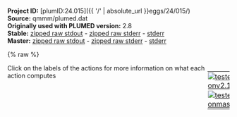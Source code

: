 **Project ID:** [plumID:24.015]({{ '/' | absolute_url }}eggs/24/015/)  
**Source:** qmmm/plumed.dat  
**Originally used with PLUMED version:** 2.8  
**Stable:** [zipped raw stdout](plumed.dat.plumed.stdout.txt.zip) - [zipped raw stderr](plumed.dat.plumed.stderr.txt.zip) - [stderr](plumed.dat.plumed.stderr)  
**Master:** [zipped raw stdout](plumed.dat.plumed_master.stdout.txt.zip) - [zipped raw stderr](plumed.dat.plumed_master.stderr.txt.zip) - [stderr](plumed.dat.plumed_master.stderr)  

{% raw %}
<div style="width: 100%; float:left">
<div style="width: 90%; float:left" id="value_details_data/qmmm/plumed.dat"> Click on the labels of the actions for more information on what each action computes </div>
<div style="width: 10%; float:left"><table><tr><td style="padding:1px"><a href="plumed.dat.plumed.stderr"><img src="https://img.shields.io/badge/v2.10-failed-red.svg" alt="tested onv2.10" /></a></td></tr><tr><td style="padding:1px"><a href="plumed.dat.plumed_master.stderr"><img src="https://img.shields.io/badge/master-failed-red.svg" alt="tested onmaster" /></a></td></tr></table></div></div>
<pre style="width=97%;">
<span style="color:blue" class="comment">#RESTART</span>
<span class="plumedtooltip" style="color:green">UNITS<span class="right">This command sets the internal units for the code. <a href="https://www.plumed.org/doc-master/user-doc/html/_u_n_i_t_s.html" style="color:green">More details</a><i></i></span></span> <span class="plumedtooltip">LENGTH<span class="right">the units of lengths<i></i></span></span>=A <span class="plumedtooltip">ENERGY<span class="right">the units of energy<i></i></span></span>=kj/mol <span class="plumedtooltip">TIME<span class="right">the units of time<i></i></span></span>=fs
<span style="display:none;" id="data/qmmm/plumed.dat">The UNITS action with label <b></b> calculates something</span><span class="plumedtooltip" style="color:green">FLUSH<span class="right">This command instructs plumed to flush all the open files with a user specified frequency. <a href="https://www.plumed.org/doc-master/user-doc/html/_f_l_u_s_h.html" style="color:green">More details</a><i></i></span></span> <span class="plumedtooltip">STRIDE<span class="right">the frequency with which all the open files should be flushed<i></i></span></span>=1

<span style="color:blue" class="comment">#Distance descritors</span>
<b name="data/qmmm/plumed.datd1" onclick='showPath("data/qmmm/plumed.dat","data/qmmm/plumed.datd1","data/qmmm/plumed.datd1","brown")'>d1</b>: <span class="plumedtooltip" style="color:green">DISTANCE<span class="right">Calculate the distance between a pair of atoms. <a href="https://www.plumed.org/doc-master/user-doc/html/_d_i_s_t_a_n_c_e.html" style="color:green">More details</a><i></i></span></span> <span class="plumedtooltip">ATOMS<span class="right">the pair of atom that we are calculating the distance between<i></i></span></span>=23,21
<span style="display:none;" id="data/qmmm/plumed.datd1">The DISTANCE action with label <b>d1</b> calculates the following quantities:<table  align="center" frame="void" width="95%" cellpadding="5%"><tr><td width="5%"><b> Quantity </b>  </td><td><b> Description </b> </td></tr><tr><td width="5%">d1.value</td><td>the DISTANCE between this pair of atoms</td></tr></table></span><b name="data/qmmm/plumed.datd2" onclick='showPath("data/qmmm/plumed.dat","data/qmmm/plumed.datd2","data/qmmm/plumed.datd2","brown")'>d2</b>: <span class="plumedtooltip" style="color:green">DISTANCE<span class="right">Calculate the distance between a pair of atoms. <a href="https://www.plumed.org/doc-master/user-doc/html/_d_i_s_t_a_n_c_e.html" style="color:green">More details</a><i></i></span></span> <span class="plumedtooltip">ATOMS<span class="right">the pair of atom that we are calculating the distance between<i></i></span></span>=21,1
<span style="display:none;" id="data/qmmm/plumed.datd2">The DISTANCE action with label <b>d2</b> calculates the following quantities:<table  align="center" frame="void" width="95%" cellpadding="5%"><tr><td width="5%"><b> Quantity </b>  </td><td><b> Description </b> </td></tr><tr><td width="5%">d2.value</td><td>the DISTANCE between this pair of atoms</td></tr></table></span><b name="data/qmmm/plumed.datd3" onclick='showPath("data/qmmm/plumed.dat","data/qmmm/plumed.datd3","data/qmmm/plumed.datd3","brown")'>d3</b>: <span class="plumedtooltip" style="color:green">DISTANCE<span class="right">Calculate the distance between a pair of atoms. <a href="https://www.plumed.org/doc-master/user-doc/html/_d_i_s_t_a_n_c_e.html" style="color:green">More details</a><i></i></span></span> <span class="plumedtooltip">ATOMS<span class="right">the pair of atom that we are calculating the distance between<i></i></span></span>=8,1
<span style="display:none;" id="data/qmmm/plumed.datd3">The DISTANCE action with label <b>d3</b> calculates the following quantities:<table  align="center" frame="void" width="95%" cellpadding="5%"><tr><td width="5%"><b> Quantity </b>  </td><td><b> Description </b> </td></tr><tr><td width="5%">d3.value</td><td>the DISTANCE between this pair of atoms</td></tr></table></span><b name="data/qmmm/plumed.datd4" onclick='showPath("data/qmmm/plumed.dat","data/qmmm/plumed.datd4","data/qmmm/plumed.datd4","brown")'>d4</b>: <span class="plumedtooltip" style="color:green">DISTANCE<span class="right">Calculate the distance between a pair of atoms. <a href="https://www.plumed.org/doc-master/user-doc/html/_d_i_s_t_a_n_c_e.html" style="color:green">More details</a><i></i></span></span> <span class="plumedtooltip">ATOMS<span class="right">the pair of atom that we are calculating the distance between<i></i></span></span>=22,7
<span style="display:none;" id="data/qmmm/plumed.datd4">The DISTANCE action with label <b>d4</b> calculates the following quantities:<table  align="center" frame="void" width="95%" cellpadding="5%"><tr><td width="5%"><b> Quantity </b>  </td><td><b> Description </b> </td></tr><tr><td width="5%">d4.value</td><td>the DISTANCE between this pair of atoms</td></tr></table></span><b name="data/qmmm/plumed.datd5" onclick='showPath("data/qmmm/plumed.dat","data/qmmm/plumed.datd5","data/qmmm/plumed.datd5","brown")'>d5</b>: <span class="plumedtooltip" style="color:green">DISTANCE<span class="right">Calculate the distance between a pair of atoms. <a href="https://www.plumed.org/doc-master/user-doc/html/_d_i_s_t_a_n_c_e.html" style="color:green">More details</a><i></i></span></span> <span class="plumedtooltip">ATOMS<span class="right">the pair of atom that we are calculating the distance between<i></i></span></span>=22,23
<span style="display:none;" id="data/qmmm/plumed.datd5">The DISTANCE action with label <b>d5</b> calculates the following quantities:<table  align="center" frame="void" width="95%" cellpadding="5%"><tr><td width="5%"><b> Quantity </b>  </td><td><b> Description </b> </td></tr><tr><td width="5%">d5.value</td><td>the DISTANCE between this pair of atoms</td></tr></table></span><b name="data/qmmm/plumed.datd6" onclick='showPath("data/qmmm/plumed.dat","data/qmmm/plumed.datd6","data/qmmm/plumed.datd6","brown")'>d6</b>: <span class="plumedtooltip" style="color:green">DISTANCE<span class="right">Calculate the distance between a pair of atoms. <a href="https://www.plumed.org/doc-master/user-doc/html/_d_i_s_t_a_n_c_e.html" style="color:green">More details</a><i></i></span></span> <span class="plumedtooltip">ATOMS<span class="right">the pair of atom that we are calculating the distance between<i></i></span></span>=22,20
<span style="display:none;" id="data/qmmm/plumed.datd6">The DISTANCE action with label <b>d6</b> calculates the following quantities:<table  align="center" frame="void" width="95%" cellpadding="5%"><tr><td width="5%"><b> Quantity </b>  </td><td><b> Description </b> </td></tr><tr><td width="5%">d6.value</td><td>the DISTANCE between this pair of atoms</td></tr></table></span><b name="data/qmmm/plumed.datd7" onclick='showPath("data/qmmm/plumed.dat","data/qmmm/plumed.datd7","data/qmmm/plumed.datd7","brown")'>d7</b>: <span class="plumedtooltip" style="color:green">DISTANCE<span class="right">Calculate the distance between a pair of atoms. <a href="https://www.plumed.org/doc-master/user-doc/html/_d_i_s_t_a_n_c_e.html" style="color:green">More details</a><i></i></span></span> <span class="plumedtooltip">ATOMS<span class="right">the pair of atom that we are calculating the distance between<i></i></span></span>=8,20

<span style="color:blue" class="comment"># Pathcv block</span>
<span style="display:none;" id="data/qmmm/plumed.datd7">The DISTANCE action with label <b>d7</b> calculates the following quantities:<table  align="center" frame="void" width="95%" cellpadding="5%"><tr><td width="5%"><b> Quantity </b>  </td><td><b> Description </b> </td></tr><tr><td width="5%">d7.value</td><td>the DISTANCE between this pair of atoms</td></tr></table></span><span class="plumedtooltip" style="color:green">PATHCV<span class="right">This action is not part of PLUMED and was included by using a LOAD command <a href="https://www.plumed.org/doc-master/user-doc/html/_l_o_a_d.html" style="color:green">More details</a><i></i></span></span> LABEL=<b name="data/qmmm/plumed.datpcv" onclick='showPath("data/qmmm/plumed.dat","data/qmmm/plumed.datpcv","data/qmmm/plumed.datpcv","brown")'>pcv</b> ARG=<b name="data/qmmm/plumed.datd1">d1</b>,<b name="data/qmmm/plumed.datd2">d2</b>,<b name="data/qmmm/plumed.datd3">d3</b>,<b name="data/qmmm/plumed.datd4">d4</b>,<b name="data/qmmm/plumed.datd5">d5</b>,<b name="data/qmmm/plumed.datd6">d6</b>,<b name="data/qmmm/plumed.datd7">d7</b> INFILE=path.input 
<span style="color:blue" class="comment"># OPES block</span>
<span class="plumedtooltip" style="color:green">OPES_METAD<span class="right">On-the-fly probability enhanced sampling with metadynamics-like target distribution. <a href="https://www.plumed.org/doc-master/user-doc/html/_o_p_e_s__m_e_t_a_d.html" style="color:green">More details</a><i></i></span></span> <span class="plumedtooltip">LABEL<span class="right">a label for the action so that its output can be referenced in the input to other actions<i></i></span></span>=<b name="data/qmmm/plumed.datopes" onclick='showPath("data/qmmm/plumed.dat","data/qmmm/plumed.datopes","data/qmmm/plumed.datopes","brown")'>opes</b> <span class="plumedtooltip">ARG<span class="right">the labels of the scalars on which the bias will act<i></i></span></span>=pcv.s <span class="plumedtooltip">BARRIER<span class="right">the free energy barrier to be overcome<i></i></span></span>=250 <span class="plumedtooltip">PACE<span class="right">the frequency for kernel deposition<i></i></span></span>=20 <span class="plumedtooltip">FILE<span class="right"> a file in which the list of all deposited kernels is stored<i></i></span></span>=kernals.data <span class="plumedtooltip">TEMP<span class="right"> temperature<i></i></span></span>=298 
<span style="color:blue" class="comment"># retraint on zpath</span>
<span style="display:none;" id="data/qmmm/plumed.datopes">The OPES_METAD action with label <b>opes</b> calculates the following quantities:<table  align="center" frame="void" width="95%" cellpadding="5%"><tr><td width="5%"><b> Quantity </b>  </td><td><b> Description </b> </td></tr><tr><td width="5%">opes.bias</td><td>the instantaneous value of the bias potential</td></tr><tr><td width="5%">opes.rct</td><td>estimate of c(t)</td></tr><tr><td width="5%">opes.zed</td><td>estimate of Z_n</td></tr><tr><td width="5%">opes.neff</td><td>effective sample size</td></tr><tr><td width="5%">opes.nker</td><td>total number of compressed kernels used to represent the bias</td></tr></table></span><span class="plumedtooltip" style="color:green">RESTRAINT<span class="right">Adds harmonic and/or linear restraints on one or more variables. <a href="https://www.plumed.org/doc-master/user-doc/html/_r_e_s_t_r_a_i_n_t.html" style="color:green">More details</a><i></i></span></span> <span class="plumedtooltip">ARG<span class="right">the values the harmonic restraint acts upon<i></i></span></span>=pcv.z <span class="plumedtooltip">LABEL<span class="right">a label for the action so that its output can be referenced in the input to other actions<i></i></span></span>=<b name="data/qmmm/plumed.dattube" onclick='showPath("data/qmmm/plumed.dat","data/qmmm/plumed.dattube","data/qmmm/plumed.dattube","brown")'>tube</b> <span class="plumedtooltip">KAPPA<span class="right"> specifies that the restraint is harmonic and what the values of the force constants on each of the variables are<i></i></span></span>=5000.0 <span class="plumedtooltip">AT<span class="right">the position of the restraint<i></i></span></span>=0.0
<span style="color:blue" class="comment"># keep COMs near</span>
<span style="display:none;" id="data/qmmm/plumed.dattube">The RESTRAINT action with label <b>tube</b> calculates the following quantities:<table  align="center" frame="void" width="95%" cellpadding="5%"><tr><td width="5%"><b> Quantity </b>  </td><td><b> Description </b> </td></tr><tr><td width="5%">tube.bias</td><td>the instantaneous value of the bias potential</td></tr><tr><td width="5%">tube.force2</td><td>the instantaneous value of the squared force due to this bias potential</td></tr></table></span><b name="data/qmmm/plumed.datuwall" onclick='showPath("data/qmmm/plumed.dat","data/qmmm/plumed.datuwall","data/qmmm/plumed.datuwall","brown")'>uwall</b>: <span class="plumedtooltip" style="color:green">UPPER_WALLS<span class="right">Defines a wall for the value of one or more collective variables, <a href="https://www.plumed.org/doc-master/user-doc/html/_u_p_p_e_r__w_a_l_l_s.html" style="color:green">More details</a><i></i></span></span> <span class="plumedtooltip">ARG<span class="right">the arguments on which the bias is acting<i></i></span></span>=<b name="data/qmmm/plumed.datd2">d2</b>,<b name="data/qmmm/plumed.datd3">d3</b>,<b name="data/qmmm/plumed.datd5">d5</b> <span class="plumedtooltip">AT<span class="right">the positions of the wall<i></i></span></span>=4.0,4.0,1.7 <span class="plumedtooltip">KAPPA<span class="right">the force constant for the wall<i></i></span></span>=5000,5000,5000

<span style="color:blue" class="comment">#fix hydrogens on various carbons</span>
<span style="display:none;" id="data/qmmm/plumed.datuwall">The UPPER_WALLS action with label <b>uwall</b> calculates the following quantities:<table  align="center" frame="void" width="95%" cellpadding="5%"><tr><td width="5%"><b> Quantity </b>  </td><td><b> Description </b> </td></tr><tr><td width="5%">uwall.bias</td><td>the instantaneous value of the bias potential</td></tr><tr><td width="5%">uwall.force2</td><td>the instantaneous value of the squared force due to this bias potential</td></tr></table></span><b name="data/qmmm/plumed.datdc1" onclick='showPath("data/qmmm/plumed.dat","data/qmmm/plumed.datdc1","data/qmmm/plumed.datdc1","brown")'>dc1</b>: <span class="plumedtooltip" style="color:green">DISTANCE<span class="right">Calculate the distance between a pair of atoms. <a href="https://www.plumed.org/doc-master/user-doc/html/_d_i_s_t_a_n_c_e.html" style="color:green">More details</a><i></i></span></span> <span class="plumedtooltip">ATOMS<span class="right">the pair of atom that we are calculating the distance between<i></i></span></span>=6,18
<span style="display:none;" id="data/qmmm/plumed.datdc1">The DISTANCE action with label <b>dc1</b> calculates the following quantities:<table  align="center" frame="void" width="95%" cellpadding="5%"><tr><td width="5%"><b> Quantity </b>  </td><td><b> Description </b> </td></tr><tr><td width="5%">dc1.value</td><td>the DISTANCE between this pair of atoms</td></tr></table></span><b name="data/qmmm/plumed.datdc2" onclick='showPath("data/qmmm/plumed.dat","data/qmmm/plumed.datdc2","data/qmmm/plumed.datdc2","brown")'>dc2</b>: <span class="plumedtooltip" style="color:green">DISTANCE<span class="right">Calculate the distance between a pair of atoms. <a href="https://www.plumed.org/doc-master/user-doc/html/_d_i_s_t_a_n_c_e.html" style="color:green">More details</a><i></i></span></span> <span class="plumedtooltip">ATOMS<span class="right">the pair of atom that we are calculating the distance between<i></i></span></span>=6,19
<span style="display:none;" id="data/qmmm/plumed.datdc2">The DISTANCE action with label <b>dc2</b> calculates the following quantities:<table  align="center" frame="void" width="95%" cellpadding="5%"><tr><td width="5%"><b> Quantity </b>  </td><td><b> Description </b> </td></tr><tr><td width="5%">dc2.value</td><td>the DISTANCE between this pair of atoms</td></tr></table></span><b name="data/qmmm/plumed.datdc3" onclick='showPath("data/qmmm/plumed.dat","data/qmmm/plumed.datdc3","data/qmmm/plumed.datdc3","brown")'>dc3</b>: <span class="plumedtooltip" style="color:green">DISTANCE<span class="right">Calculate the distance between a pair of atoms. <a href="https://www.plumed.org/doc-master/user-doc/html/_d_i_s_t_a_n_c_e.html" style="color:green">More details</a><i></i></span></span> <span class="plumedtooltip">ATOMS<span class="right">the pair of atom that we are calculating the distance between<i></i></span></span>=2,10
<span style="display:none;" id="data/qmmm/plumed.datdc3">The DISTANCE action with label <b>dc3</b> calculates the following quantities:<table  align="center" frame="void" width="95%" cellpadding="5%"><tr><td width="5%"><b> Quantity </b>  </td><td><b> Description </b> </td></tr><tr><td width="5%">dc3.value</td><td>the DISTANCE between this pair of atoms</td></tr></table></span><b name="data/qmmm/plumed.datdc4" onclick='showPath("data/qmmm/plumed.dat","data/qmmm/plumed.datdc4","data/qmmm/plumed.datdc4","brown")'>dc4</b>: <span class="plumedtooltip" style="color:green">DISTANCE<span class="right">Calculate the distance between a pair of atoms. <a href="https://www.plumed.org/doc-master/user-doc/html/_d_i_s_t_a_n_c_e.html" style="color:green">More details</a><i></i></span></span> <span class="plumedtooltip">ATOMS<span class="right">the pair of atom that we are calculating the distance between<i></i></span></span>=2,11
<span style="display:none;" id="data/qmmm/plumed.datdc4">The DISTANCE action with label <b>dc4</b> calculates the following quantities:<table  align="center" frame="void" width="95%" cellpadding="5%"><tr><td width="5%"><b> Quantity </b>  </td><td><b> Description </b> </td></tr><tr><td width="5%">dc4.value</td><td>the DISTANCE between this pair of atoms</td></tr></table></span><b name="data/qmmm/plumed.datdc5" onclick='showPath("data/qmmm/plumed.dat","data/qmmm/plumed.datdc5","data/qmmm/plumed.datdc5","brown")'>dc5</b>: <span class="plumedtooltip" style="color:green">DISTANCE<span class="right">Calculate the distance between a pair of atoms. <a href="https://www.plumed.org/doc-master/user-doc/html/_d_i_s_t_a_n_c_e.html" style="color:green">More details</a><i></i></span></span> <span class="plumedtooltip">ATOMS<span class="right">the pair of atom that we are calculating the distance between<i></i></span></span>=3,12
<span style="display:none;" id="data/qmmm/plumed.datdc5">The DISTANCE action with label <b>dc5</b> calculates the following quantities:<table  align="center" frame="void" width="95%" cellpadding="5%"><tr><td width="5%"><b> Quantity </b>  </td><td><b> Description </b> </td></tr><tr><td width="5%">dc5.value</td><td>the DISTANCE between this pair of atoms</td></tr></table></span><b name="data/qmmm/plumed.datdc6" onclick='showPath("data/qmmm/plumed.dat","data/qmmm/plumed.datdc6","data/qmmm/plumed.datdc6","brown")'>dc6</b>: <span class="plumedtooltip" style="color:green">DISTANCE<span class="right">Calculate the distance between a pair of atoms. <a href="https://www.plumed.org/doc-master/user-doc/html/_d_i_s_t_a_n_c_e.html" style="color:green">More details</a><i></i></span></span> <span class="plumedtooltip">ATOMS<span class="right">the pair of atom that we are calculating the distance between<i></i></span></span>=3,13
<span style="display:none;" id="data/qmmm/plumed.datdc6">The DISTANCE action with label <b>dc6</b> calculates the following quantities:<table  align="center" frame="void" width="95%" cellpadding="5%"><tr><td width="5%"><b> Quantity </b>  </td><td><b> Description </b> </td></tr><tr><td width="5%">dc6.value</td><td>the DISTANCE between this pair of atoms</td></tr></table></span><b name="data/qmmm/plumed.datdc7" onclick='showPath("data/qmmm/plumed.dat","data/qmmm/plumed.datdc7","data/qmmm/plumed.datdc7","brown")'>dc7</b>: <span class="plumedtooltip" style="color:green">DISTANCE<span class="right">Calculate the distance between a pair of atoms. <a href="https://www.plumed.org/doc-master/user-doc/html/_d_i_s_t_a_n_c_e.html" style="color:green">More details</a><i></i></span></span> <span class="plumedtooltip">ATOMS<span class="right">the pair of atom that we are calculating the distance between<i></i></span></span>=4,14
<span style="display:none;" id="data/qmmm/plumed.datdc7">The DISTANCE action with label <b>dc7</b> calculates the following quantities:<table  align="center" frame="void" width="95%" cellpadding="5%"><tr><td width="5%"><b> Quantity </b>  </td><td><b> Description </b> </td></tr><tr><td width="5%">dc7.value</td><td>the DISTANCE between this pair of atoms</td></tr></table></span><b name="data/qmmm/plumed.datdc8" onclick='showPath("data/qmmm/plumed.dat","data/qmmm/plumed.datdc8","data/qmmm/plumed.datdc8","brown")'>dc8</b>: <span class="plumedtooltip" style="color:green">DISTANCE<span class="right">Calculate the distance between a pair of atoms. <a href="https://www.plumed.org/doc-master/user-doc/html/_d_i_s_t_a_n_c_e.html" style="color:green">More details</a><i></i></span></span> <span class="plumedtooltip">ATOMS<span class="right">the pair of atom that we are calculating the distance between<i></i></span></span>=4,15
<span style="display:none;" id="data/qmmm/plumed.datdc8">The DISTANCE action with label <b>dc8</b> calculates the following quantities:<table  align="center" frame="void" width="95%" cellpadding="5%"><tr><td width="5%"><b> Quantity </b>  </td><td><b> Description </b> </td></tr><tr><td width="5%">dc8.value</td><td>the DISTANCE between this pair of atoms</td></tr></table></span><b name="data/qmmm/plumed.datdc9" onclick='showPath("data/qmmm/plumed.dat","data/qmmm/plumed.datdc9","data/qmmm/plumed.datdc9","brown")'>dc9</b>: <span class="plumedtooltip" style="color:green">DISTANCE<span class="right">Calculate the distance between a pair of atoms. <a href="https://www.plumed.org/doc-master/user-doc/html/_d_i_s_t_a_n_c_e.html" style="color:green">More details</a><i></i></span></span> <span class="plumedtooltip">ATOMS<span class="right">the pair of atom that we are calculating the distance between<i></i></span></span>=5,16
<span style="display:none;" id="data/qmmm/plumed.datdc9">The DISTANCE action with label <b>dc9</b> calculates the following quantities:<table  align="center" frame="void" width="95%" cellpadding="5%"><tr><td width="5%"><b> Quantity </b>  </td><td><b> Description </b> </td></tr><tr><td width="5%">dc9.value</td><td>the DISTANCE between this pair of atoms</td></tr></table></span><b name="data/qmmm/plumed.datdc10" onclick='showPath("data/qmmm/plumed.dat","data/qmmm/plumed.datdc10","data/qmmm/plumed.datdc10","brown")'>dc10</b>: <span class="plumedtooltip" style="color:green">DISTANCE<span class="right">Calculate the distance between a pair of atoms. <a href="https://www.plumed.org/doc-master/user-doc/html/_d_i_s_t_a_n_c_e.html" style="color:green">More details</a><i></i></span></span> <span class="plumedtooltip">ATOMS<span class="right">the pair of atom that we are calculating the distance between<i></i></span></span>=5,17
<span style="display:none;" id="data/qmmm/plumed.datdc10">The DISTANCE action with label <b>dc10</b> calculates the following quantities:<table  align="center" frame="void" width="95%" cellpadding="5%"><tr><td width="5%"><b> Quantity </b>  </td><td><b> Description </b> </td></tr><tr><td width="5%">dc10.value</td><td>the DISTANCE between this pair of atoms</td></tr></table></span><b name="data/qmmm/plumed.datdc11" onclick='showPath("data/qmmm/plumed.dat","data/qmmm/plumed.datdc11","data/qmmm/plumed.datdc11","brown")'>dc11</b>: <span class="plumedtooltip" style="color:green">DISTANCE<span class="right">Calculate the distance between a pair of atoms. <a href="https://www.plumed.org/doc-master/user-doc/html/_d_i_s_t_a_n_c_e.html" style="color:green">More details</a><i></i></span></span> <span class="plumedtooltip">ATOMS<span class="right">the pair of atom that we are calculating the distance between<i></i></span></span>=1,9

<span style="display:none;" id="data/qmmm/plumed.datdc11">The DISTANCE action with label <b>dc11</b> calculates the following quantities:<table  align="center" frame="void" width="95%" cellpadding="5%"><tr><td width="5%"><b> Quantity </b>  </td><td><b> Description </b> </td></tr><tr><td width="5%">dc11.value</td><td>the DISTANCE between this pair of atoms</td></tr></table></span><b name="data/qmmm/plumed.datwallCH" onclick='showPath("data/qmmm/plumed.dat","data/qmmm/plumed.datwallCH","data/qmmm/plumed.datwallCH","brown")'>wallCH</b>: <span class="plumedtooltip" style="color:green">UPPER_WALLS<span class="right">Defines a wall for the value of one or more collective variables, <a href="https://www.plumed.org/doc-master/user-doc/html/_u_p_p_e_r__w_a_l_l_s.html" style="color:green">More details</a><i></i></span></span> <span class="plumedtooltip">ARG<span class="right">the arguments on which the bias is acting<i></i></span></span>=<b name="data/qmmm/plumed.datdc1">dc1</b>,<b name="data/qmmm/plumed.datdc2">dc2</b>,<b name="data/qmmm/plumed.datdc3">dc3</b>,<b name="data/qmmm/plumed.datdc4">dc4</b>,<b name="data/qmmm/plumed.datdc5">dc5</b>,<b name="data/qmmm/plumed.datdc6">dc6</b>,<b name="data/qmmm/plumed.datdc7">dc7</b>,<b name="data/qmmm/plumed.datdc8">dc8</b>,<b name="data/qmmm/plumed.datdc9">dc9</b>,<b name="data/qmmm/plumed.datdc10">dc10</b>,<b name="data/qmmm/plumed.datdc11">dc11</b> <span class="plumedtooltip">AT<span class="right">the positions of the wall<i></i></span></span>=1.4,1.4,1.4,1.4,1.4,1.4,1.4,1.4,1.4,1.4,1.4 <span class="plumedtooltip">KAPPA<span class="right">the force constant for the wall<i></i></span></span>=4500,4500,4500,4500,4500,4500,4500,4500,4500,4500,4500 <span class="plumedtooltip">OFFSET<span class="right"> the offset for the start of the wall<i></i></span></span>=0.2,0.2,0.2,0.2,0.2,0.2,0.2,0.2,0.2,0.2,0.2

<span style="color:blue" class="comment">#prevent O-H,N-H formation</span>
<span style="display:none;" id="data/qmmm/plumed.datwallCH">The UPPER_WALLS action with label <b>wallCH</b> calculates the following quantities:<table  align="center" frame="void" width="95%" cellpadding="5%"><tr><td width="5%"><b> Quantity </b>  </td><td><b> Description </b> </td></tr><tr><td width="5%">wallCH.bias</td><td>the instantaneous value of the bias potential</td></tr><tr><td width="5%">wallCH.force2</td><td>the instantaneous value of the squared force due to this bias potential</td></tr></table></span><b name="data/qmmm/plumed.datdoh1" onclick='showPath("data/qmmm/plumed.dat","data/qmmm/plumed.datdoh1","data/qmmm/plumed.datdoh1","brown")'>doh1</b>: <span class="plumedtooltip" style="color:green">DISTANCE<span class="right">Calculate the distance between a pair of atoms. <a href="https://www.plumed.org/doc-master/user-doc/html/_d_i_s_t_a_n_c_e.html" style="color:green">More details</a><i></i></span></span> <span class="plumedtooltip">ATOMS<span class="right">the pair of atom that we are calculating the distance between<i></i></span></span>=21,22
<span style="display:none;" id="data/qmmm/plumed.datdoh1">The DISTANCE action with label <b>doh1</b> calculates the following quantities:<table  align="center" frame="void" width="95%" cellpadding="5%"><tr><td width="5%"><b> Quantity </b>  </td><td><b> Description </b> </td></tr><tr><td width="5%">doh1.value</td><td>the DISTANCE between this pair of atoms</td></tr></table></span><b name="data/qmmm/plumed.datwallOH" onclick='showPath("data/qmmm/plumed.dat","data/qmmm/plumed.datwallOH","data/qmmm/plumed.datwallOH","brown")'>wallOH</b>: <span class="plumedtooltip" style="color:green">LOWER_WALLS<span class="right">Defines a wall for the value of one or more collective variables, <a href="https://www.plumed.org/doc-master/user-doc/html/_l_o_w_e_r__w_a_l_l_s.html" style="color:green">More details</a><i></i></span></span> <span class="plumedtooltip">ARG<span class="right">the arguments on which the bias is acting<i></i></span></span>=<b name="data/qmmm/plumed.datdoh1">doh1</b> <span class="plumedtooltip">AT<span class="right">the positions of the wall<i></i></span></span>=1.4 <span class="plumedtooltip">KAPPA<span class="right">the force constant for the wall<i></i></span></span>=4500

<span style="color:blue" class="comment">#prevent ring-break</span>
<span style="display:none;" id="data/qmmm/plumed.datwallOH">The LOWER_WALLS action with label <b>wallOH</b> calculates the following quantities:<table  align="center" frame="void" width="95%" cellpadding="5%"><tr><td width="5%"><b> Quantity </b>  </td><td><b> Description </b> </td></tr><tr><td width="5%">wallOH.bias</td><td>the instantaneous value of the bias potential</td></tr><tr><td width="5%">wallOH.force2</td><td>the instantaneous value of the squared force due to this bias potential</td></tr></table></span><b name="data/qmmm/plumed.datdr1" onclick='showPath("data/qmmm/plumed.dat","data/qmmm/plumed.datdr1","data/qmmm/plumed.datdr1","brown")'>dr1</b>: <span class="plumedtooltip" style="color:green">DISTANCE<span class="right">Calculate the distance between a pair of atoms. <a href="https://www.plumed.org/doc-master/user-doc/html/_d_i_s_t_a_n_c_e.html" style="color:green">More details</a><i></i></span></span> <span class="plumedtooltip">ATOMS<span class="right">the pair of atom that we are calculating the distance between<i></i></span></span>=7,1
<span style="display:none;" id="data/qmmm/plumed.datdr1">The DISTANCE action with label <b>dr1</b> calculates the following quantities:<table  align="center" frame="void" width="95%" cellpadding="5%"><tr><td width="5%"><b> Quantity </b>  </td><td><b> Description </b> </td></tr><tr><td width="5%">dr1.value</td><td>the DISTANCE between this pair of atoms</td></tr></table></span><b name="data/qmmm/plumed.datdr2" onclick='showPath("data/qmmm/plumed.dat","data/qmmm/plumed.datdr2","data/qmmm/plumed.datdr2","brown")'>dr2</b>: <span class="plumedtooltip" style="color:green">DISTANCE<span class="right">Calculate the distance between a pair of atoms. <a href="https://www.plumed.org/doc-master/user-doc/html/_d_i_s_t_a_n_c_e.html" style="color:green">More details</a><i></i></span></span> <span class="plumedtooltip">ATOMS<span class="right">the pair of atom that we are calculating the distance between<i></i></span></span>=1,2
<span style="display:none;" id="data/qmmm/plumed.datdr2">The DISTANCE action with label <b>dr2</b> calculates the following quantities:<table  align="center" frame="void" width="95%" cellpadding="5%"><tr><td width="5%"><b> Quantity </b>  </td><td><b> Description </b> </td></tr><tr><td width="5%">dr2.value</td><td>the DISTANCE between this pair of atoms</td></tr></table></span><b name="data/qmmm/plumed.datdr3" onclick='showPath("data/qmmm/plumed.dat","data/qmmm/plumed.datdr3","data/qmmm/plumed.datdr3","brown")'>dr3</b>: <span class="plumedtooltip" style="color:green">DISTANCE<span class="right">Calculate the distance between a pair of atoms. <a href="https://www.plumed.org/doc-master/user-doc/html/_d_i_s_t_a_n_c_e.html" style="color:green">More details</a><i></i></span></span> <span class="plumedtooltip">ATOMS<span class="right">the pair of atom that we are calculating the distance between<i></i></span></span>=2,3
<span style="display:none;" id="data/qmmm/plumed.datdr3">The DISTANCE action with label <b>dr3</b> calculates the following quantities:<table  align="center" frame="void" width="95%" cellpadding="5%"><tr><td width="5%"><b> Quantity </b>  </td><td><b> Description </b> </td></tr><tr><td width="5%">dr3.value</td><td>the DISTANCE between this pair of atoms</td></tr></table></span><b name="data/qmmm/plumed.datdr4" onclick='showPath("data/qmmm/plumed.dat","data/qmmm/plumed.datdr4","data/qmmm/plumed.datdr4","brown")'>dr4</b>: <span class="plumedtooltip" style="color:green">DISTANCE<span class="right">Calculate the distance between a pair of atoms. <a href="https://www.plumed.org/doc-master/user-doc/html/_d_i_s_t_a_n_c_e.html" style="color:green">More details</a><i></i></span></span> <span class="plumedtooltip">ATOMS<span class="right">the pair of atom that we are calculating the distance between<i></i></span></span>=3,4
<span style="display:none;" id="data/qmmm/plumed.datdr4">The DISTANCE action with label <b>dr4</b> calculates the following quantities:<table  align="center" frame="void" width="95%" cellpadding="5%"><tr><td width="5%"><b> Quantity </b>  </td><td><b> Description </b> </td></tr><tr><td width="5%">dr4.value</td><td>the DISTANCE between this pair of atoms</td></tr></table></span><b name="data/qmmm/plumed.datdr5" onclick='showPath("data/qmmm/plumed.dat","data/qmmm/plumed.datdr5","data/qmmm/plumed.datdr5","brown")'>dr5</b>: <span class="plumedtooltip" style="color:green">DISTANCE<span class="right">Calculate the distance between a pair of atoms. <a href="https://www.plumed.org/doc-master/user-doc/html/_d_i_s_t_a_n_c_e.html" style="color:green">More details</a><i></i></span></span> <span class="plumedtooltip">ATOMS<span class="right">the pair of atom that we are calculating the distance between<i></i></span></span>=4,7
<span style="display:none;" id="data/qmmm/plumed.datdr5">The DISTANCE action with label <b>dr5</b> calculates the following quantities:<table  align="center" frame="void" width="95%" cellpadding="5%"><tr><td width="5%"><b> Quantity </b>  </td><td><b> Description </b> </td></tr><tr><td width="5%">dr5.value</td><td>the DISTANCE between this pair of atoms</td></tr></table></span><b name="data/qmmm/plumed.datdr6" onclick='showPath("data/qmmm/plumed.dat","data/qmmm/plumed.datdr6","data/qmmm/plumed.datdr6","brown")'>dr6</b>: <span class="plumedtooltip" style="color:green">DISTANCE<span class="right">Calculate the distance between a pair of atoms. <a href="https://www.plumed.org/doc-master/user-doc/html/_d_i_s_t_a_n_c_e.html" style="color:green">More details</a><i></i></span></span> <span class="plumedtooltip">ATOMS<span class="right">the pair of atom that we are calculating the distance between<i></i></span></span>=7,5
<span style="display:none;" id="data/qmmm/plumed.datdr6">The DISTANCE action with label <b>dr6</b> calculates the following quantities:<table  align="center" frame="void" width="95%" cellpadding="5%"><tr><td width="5%"><b> Quantity </b>  </td><td><b> Description </b> </td></tr><tr><td width="5%">dr6.value</td><td>the DISTANCE between this pair of atoms</td></tr></table></span><b name="data/qmmm/plumed.datdr7" onclick='showPath("data/qmmm/plumed.dat","data/qmmm/plumed.datdr7","data/qmmm/plumed.datdr7","brown")'>dr7</b>: <span class="plumedtooltip" style="color:green">DISTANCE<span class="right">Calculate the distance between a pair of atoms. <a href="https://www.plumed.org/doc-master/user-doc/html/_d_i_s_t_a_n_c_e.html" style="color:green">More details</a><i></i></span></span> <span class="plumedtooltip">ATOMS<span class="right">the pair of atom that we are calculating the distance between<i></i></span></span>=5,6
<span style="display:none;" id="data/qmmm/plumed.datdr7">The DISTANCE action with label <b>dr7</b> calculates the following quantities:<table  align="center" frame="void" width="95%" cellpadding="5%"><tr><td width="5%"><b> Quantity </b>  </td><td><b> Description </b> </td></tr><tr><td width="5%">dr7.value</td><td>the DISTANCE between this pair of atoms</td></tr></table></span><b name="data/qmmm/plumed.datdr8" onclick='showPath("data/qmmm/plumed.dat","data/qmmm/plumed.datdr8","data/qmmm/plumed.datdr8","brown")'>dr8</b>: <span class="plumedtooltip" style="color:green">DISTANCE<span class="right">Calculate the distance between a pair of atoms. <a href="https://www.plumed.org/doc-master/user-doc/html/_d_i_s_t_a_n_c_e.html" style="color:green">More details</a><i></i></span></span> <span class="plumedtooltip">ATOMS<span class="right">the pair of atom that we are calculating the distance between<i></i></span></span>=6,8

<span style="display:none;" id="data/qmmm/plumed.datdr8">The DISTANCE action with label <b>dr8</b> calculates the following quantities:<table  align="center" frame="void" width="95%" cellpadding="5%"><tr><td width="5%"><b> Quantity </b>  </td><td><b> Description </b> </td></tr><tr><td width="5%">dr8.value</td><td>the DISTANCE between this pair of atoms</td></tr></table></span><b name="data/qmmm/plumed.datwallr" onclick='showPath("data/qmmm/plumed.dat","data/qmmm/plumed.datwallr","data/qmmm/plumed.datwallr","brown")'>wallr</b>: <span class="plumedtooltip" style="color:green">UPPER_WALLS<span class="right">Defines a wall for the value of one or more collective variables, <a href="https://www.plumed.org/doc-master/user-doc/html/_u_p_p_e_r__w_a_l_l_s.html" style="color:green">More details</a><i></i></span></span> <span class="plumedtooltip">ARG<span class="right">the arguments on which the bias is acting<i></i></span></span>=<b name="data/qmmm/plumed.datdr1">dr1</b>,<b name="data/qmmm/plumed.datdr2">dr2</b>,<b name="data/qmmm/plumed.datdr3">dr3</b>,<b name="data/qmmm/plumed.datdr4">dr4</b>,<b name="data/qmmm/plumed.datdr5">dr5</b>,<b name="data/qmmm/plumed.datdr6">dr6</b>,<b name="data/qmmm/plumed.datdr7">dr7</b>,<b name="data/qmmm/plumed.datdr8">dr8</b> <span class="plumedtooltip">AT<span class="right">the positions of the wall<i></i></span></span>=1.8,1.8,1.8,1.8,1.8,1.8,1.8,1.8 <span class="plumedtooltip">KAPPA<span class="right">the force constant for the wall<i></i></span></span>=4500,4500,4500,4500,4500,4500,4500,4500

<span style="color:blue" class="comment">#prevent O-C formation</span>
<span style="display:none;" id="data/qmmm/plumed.datwallr">The UPPER_WALLS action with label <b>wallr</b> calculates the following quantities:<table  align="center" frame="void" width="95%" cellpadding="5%"><tr><td width="5%"><b> Quantity </b>  </td><td><b> Description </b> </td></tr><tr><td width="5%">wallr.bias</td><td>the instantaneous value of the bias potential</td></tr><tr><td width="5%">wallr.force2</td><td>the instantaneous value of the squared force due to this bias potential</td></tr></table></span><b name="data/qmmm/plumed.datdco" onclick='showPath("data/qmmm/plumed.dat","data/qmmm/plumed.datdco","data/qmmm/plumed.datdco","brown")'>dco</b>: <span class="plumedtooltip" style="color:green">DISTANCE<span class="right">Calculate the distance between a pair of atoms. <a href="https://www.plumed.org/doc-master/user-doc/html/_d_i_s_t_a_n_c_e.html" style="color:green">More details</a><i></i></span></span> <span class="plumedtooltip">ATOMS<span class="right">the pair of atom that we are calculating the distance between<i></i></span></span>=22,1
<span style="display:none;" id="data/qmmm/plumed.datdco">The DISTANCE action with label <b>dco</b> calculates the following quantities:<table  align="center" frame="void" width="95%" cellpadding="5%"><tr><td width="5%"><b> Quantity </b>  </td><td><b> Description </b> </td></tr><tr><td width="5%">dco.value</td><td>the DISTANCE between this pair of atoms</td></tr></table></span><b name="data/qmmm/plumed.datwallOC" onclick='showPath("data/qmmm/plumed.dat","data/qmmm/plumed.datwallOC","data/qmmm/plumed.datwallOC","brown")'>wallOC</b>: <span class="plumedtooltip" style="color:green">LOWER_WALLS<span class="right">Defines a wall for the value of one or more collective variables, <a href="https://www.plumed.org/doc-master/user-doc/html/_l_o_w_e_r__w_a_l_l_s.html" style="color:green">More details</a><i></i></span></span> <span class="plumedtooltip">ARG<span class="right">the arguments on which the bias is acting<i></i></span></span>=<b name="data/qmmm/plumed.datdco">dco</b> <span class="plumedtooltip">AT<span class="right">the positions of the wall<i></i></span></span>=2.2 <span class="plumedtooltip">KAPPA<span class="right">the force constant for the wall<i></i></span></span>=4500
<span style="color:blue" class="comment"># output control</span>
<span style="display:none;" id="data/qmmm/plumed.datwallOC">The LOWER_WALLS action with label <b>wallOC</b> calculates the following quantities:<table  align="center" frame="void" width="95%" cellpadding="5%"><tr><td width="5%"><b> Quantity </b>  </td><td><b> Description </b> </td></tr><tr><td width="5%">wallOC.bias</td><td>the instantaneous value of the bias potential</td></tr><tr><td width="5%">wallOC.force2</td><td>the instantaneous value of the squared force due to this bias potential</td></tr></table></span><span class="plumedtooltip" style="color:green">PRINT<span class="right">Print quantities to a file. <a href="https://www.plumed.org/doc-master/user-doc/html/_p_r_i_n_t.html" style="color:green">More details</a><i></i></span></span> <span class="plumedtooltip">FMT<span class="right">the format that should be used to output real numbers<i></i></span></span>=%g <span class="plumedtooltip">STRIDE<span class="right"> the frequency with which the quantities of interest should be output<i></i></span></span>=10 <span class="plumedtooltip">FILE<span class="right">the name of the file on which to output these quantities<i></i></span></span>=colvar <span class="plumedtooltip">ARG<span class="right">the labels of the values that you would like to print to the file<i></i></span></span>=<b name="data/qmmm/plumed.datd1">d1</b>,<b name="data/qmmm/plumed.datd2">d2</b>,<b name="data/qmmm/plumed.datd3">d3</b>,<b name="data/qmmm/plumed.datd4">d4</b>,<b name="data/qmmm/plumed.datd5">d5</b>,<b name="data/qmmm/plumed.datd6">d6</b>,<b name="data/qmmm/plumed.datd7">d7</b>,pcv.s,pcv.z,<b name="data/qmmm/plumed.datopes">opes.bias</b>,<b name="data/qmmm/plumed.datopes">opes.rct</b>,*.bias
<span class="plumedtooltip" style="color:green">PRINT<span class="right">Print quantities to a file. <a href="https://www.plumed.org/doc-master/user-doc/html/_p_r_i_n_t.html" style="color:green">More details</a><i></i></span></span> <span class="plumedtooltip">FMT<span class="right">the format that should be used to output real numbers<i></i></span></span>=%g <span class="plumedtooltip">STRIDE<span class="right"> the frequency with which the quantities of interest should be output<i></i></span></span>=10 <span class="plumedtooltip">FILE<span class="right">the name of the file on which to output these quantities<i></i></span></span>=ALL <span class="plumedtooltip">ARG<span class="right">the labels of the values that you would like to print to the file<i></i></span></span>=*
</pre>
{% endraw %}
